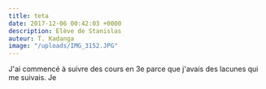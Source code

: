 ```yaml
---
title: teta
date: 2017-12-06 00:42:03 +0000
description: Elève de Stanislas
auteur: T. Kadanga
image: "/uploads/IMG_3152.JPG"
---
```

J'ai commencé à suivre des cours en 3e parce que j'avais des lacunes qui me suivais. Je 